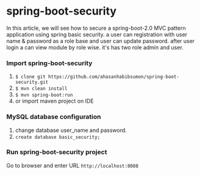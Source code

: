 # spring-boot-security
In this article, we will see how to secure a spring-boot-2.0 MVC pattern application using spring basic security. a user can registration with user name &amp; password as a role base and user can update password. after user login a can view module by role wise. it's has two role admin and user.

### Import spring-boot-security
1. `$ clone git https://github.com/ahasanhabibsumon/spring-boot-security.git`
2. `$ mvn clean install`
3. `$ mvn spring-boot:run` 
4. or import maven project on IDE 

### MySQL database configuration
1. change database user_name and password.
2. `create database basic_security;`

### Run spring-boot-security project
Go to browser and enter URL `http://localhost:8088`
